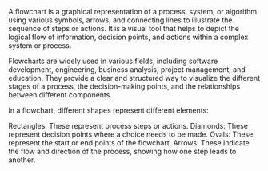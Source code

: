 A flowchart is a graphical representation of a process, system, or algorithm using various symbols, arrows, and connecting lines to illustrate the sequence of steps or actions. It is a visual tool that helps to depict the logical flow of information, decision points, and actions within a complex system or process.

Flowcharts are widely used in various fields, including software development, engineering, business analysis, project management, and education. They provide a clear and structured way to visualize the different stages of a process, the decision-making points, and the relationships between different components.

In a flowchart, different shapes represent different elements:

Rectangles: These represent process steps or actions.
Diamonds: These represent decision points where a choice needs to be made.
Ovals: These represent the start or end points of the flowchart.
Arrows: These indicate the flow and direction of the process, showing how one step leads to another.
